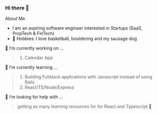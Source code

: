 ### Hi there 👋

About Me
- I am an aspiring software engineer interested in Startups (SaaS, PropTech & FinTech)
- 🏀 Hobbies: I love basketball, bouldering and my sausage dog


🔭 I’m currently working on ...
  > 1. Calendar App


🌱 I’m currently learning ...
  > 1. Building Fullstack applications with Javascript instead of using Rails
  > 2. React/TS/Node/Express

🤔 I’m looking for help with ...
  > getting as many learning resources for for React and Typescript 🙂


